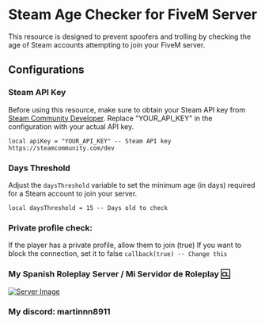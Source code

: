 # Steam Age Checker for FiveM Server

This resource is designed to prevent spoofers and trolling by checking the age of Steam accounts attempting to join your FiveM server.

## Configurations

### Steam API Key

Before using this resource, make sure to obtain your Steam API key from [Steam Community Developer](https://steamcommunity.com/dev). Replace "YOUR_API_KEY" in the configuration with your actual API key.

```local apiKey = "YOUR_API_KEY" -- Steam API key https://steamcommunity.com/dev```

### Days Threshold

Adjust the `daysThreshold` variable to set the minimum age (in days) required for a Steam account to join your server.


```local daysThreshold = 15 -- Days old to check```

### Private profile check: 
If the player has a private profile, allow them to join (true)
If you want to block the connection, set it to false
```callback(true) -- Change this```

### My Spanish Roleplay Server / Mi Servidor de Roleplay 🆑

[![Server Image](https://i.imgur.com/RBeTFIC.png)](https://discord.gg/loudrp)

### My discord: martinnn8911


